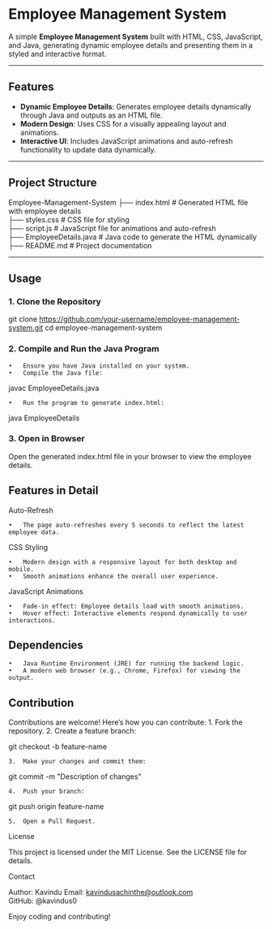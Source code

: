
# Employee Management System

A simple **Employee Management System** built with HTML, CSS, JavaScript, and Java, generating dynamic employee details and presenting them in a styled and interactive format.

---

## Features

- **Dynamic Employee Details**: Generates employee details dynamically through Java and outputs as an HTML file.
- **Modern Design**: Uses CSS for a visually appealing layout and animations.
- **Interactive UI**: Includes JavaScript animations and auto-refresh functionality to update data dynamically.

---

## Project Structure

Employee-Management-System
├── index.html           # Generated HTML file with employee details <br>
├── styles.css           # CSS file for styling<br>
├── script.js            # JavaScript file for animations and auto-refresh<br>
├── EmployeeDetails.java # Java code to generate the HTML dynamically<br>
├── README.md            # Project documentation<br>

---

## Usage

### 1. Clone the Repository
git clone https://github.com/your-username/employee-management-system.git
cd employee-management-system

### 2. Compile and Run the Java Program

	•	Ensure you have Java installed on your system.
	•	Compile the Java file:

javac EmployeeDetails.java


	•	Run the program to generate index.html:

java EmployeeDetails



### 3. Open in Browser

Open the generated index.html file in your browser to view the employee details.

## Features in Detail

Auto-Refresh

	•	The page auto-refreshes every 5 seconds to reflect the latest employee data.

CSS Styling

	•	Modern design with a responsive layout for both desktop and mobile.
	•	Smooth animations enhance the overall user experience.

JavaScript Animations

	•	Fade-in effect: Employee details load with smooth animations.
	•	Hover effect: Interactive elements respond dynamically to user interactions.

## Dependencies

	•	Java Runtime Environment (JRE) for running the backend logic.
	•	A modern web browser (e.g., Chrome, Firefox) for viewing the output.

## Contribution

Contributions are welcome! Here’s how you can contribute:
	1.	Fork the repository.
	2.	Create a feature branch:

git checkout -b feature-name


	3.	Make your changes and commit them:

git commit -m "Description of changes"


	4.	Push your branch:

git push origin feature-name


	5.	Open a Pull Request.

License

This project is licensed under the MIT License. See the LICENSE file for details.

Contact

Author: Kavindu
Email: kavindusachinthe@outlook.com <br>
GitHub: @kavindus0

Enjoy coding and contributing!
